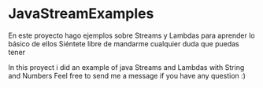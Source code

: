 # JavaStreamExamples

En este proyecto hago ejemplos sobre Streams y Lambdas para aprender lo básico de ellos
Siéntete libre de mandarme cualquier duda que puedas tener

In this proyect i did an example of java Streams and Lambdas with String and Numbers
Feel free to send me a message if you have any question :)